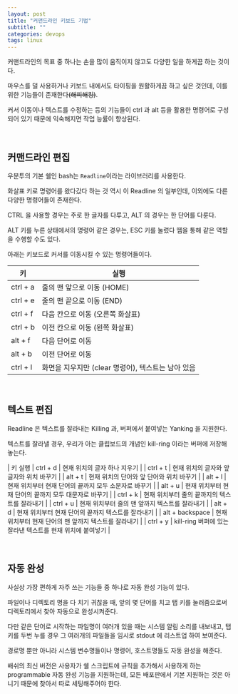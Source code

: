 ```yaml
---
layout: post
title: "커맨드라인 키보드 기법"
subtitle: ""
categories: devops
tags: linux
---
```


커맨드라인의 목표 중 하나는 손을 많이 움직이지 않고도 다양한 일을 하게끔 하는 것이다.

마우스를 덜 사용하거나 키보드 내에서도 타이핑을 원활하게끔 하고 싶은 것인데, 이를 위한 기능들이 존재한다~~(해피해킹)~~.

커서 이동이나 텍스트를 수정하는 등의 기능들이 ctrl 과 alt 등을 활용한 명령어로 구성되어 있기 때문에 익숙해지면 작업 능률이 향상된다.

<br>

## 커맨드라인 편집

우분투의 기본 쉘인 bash는 ```Readline```이라는 라이브러리를 사용한다.

화살표 키로 명령어를 왔다갔다 하는 것 역시 이 Readline 의 일부인데, 이외에도 다른 다양한 명령어들이 존재한다.

CTRL 을 사용할 경우는 주로 한 글자를 다루고, ALT 의 경우는 한 단어를 다룬다.

ALT 키를 누른 상태에서의 명령어 같은 경우는, ESC 키를 눌렀다 뗌을 통해 같은 역할을 수행할 수도 있다.

아래는 키보드로 커서를 이동시킬 수 있는 명령어들이다.

| 키 | 실행 |
| --- | --- |
| ctrl + a | 줄의 맨 앞으로 이동 (HOME) |
| ctrl + e | 줄의 맨 끝으로 이동 (END) |
| ctrl + f | 다음 칸으로 이동 (오른쪽 화살표) |
| ctrl + b | 이전 칸으로 이동 (왼쪽 화살표) |
| alt + f | 다음 단어로 이동 |
| alt + b | 이전 단어로 이동 |
| ctrl + l | 화면을 지우지만 (clear 명령어), 텍스트는 남아 있음 |

<br>

## 텍스트 편집

Readline 은 텍스트를 잘라내는 Killing 과, 버퍼에서 붙여넣는 Yanking 을 지원한다.

텍스트를 잘라낼 경우, 우리가 아는 클립보드의 개념인 kill-ring 이라는 버퍼에 저장해 놓는다.

| 키	실행
| ctrl + d | 현재 위치의 글자 하나 지우기 |
| ctrl + t | 현재 위치의 글자와 앞 글자와 위치 바꾸기 |
| alt + t | 현재 위치의 단어와 앞 단어와 위치 바꾸기 |
| alt + l | 현재 위치부터 현재 단어의 끝까지 모두 소문자로 바꾸기 |
| alt + u | 현재 위치부터 현재 단어의 끝까지 모두 대문자로 바꾸기 |
| ctrl + k | 현재 위치부터 줄의 끝까지의 텍스트를 잘라내기 |
| ctrl + u | 현재 위치부터 줄의 맨 앞까지 텍스트를 잘라내기 |
| alt + d | 현재 위치부터 현재 단어의 끝까지 텍스트를 잘라내기 |
| alt + backspace | 현재 위치부터 현재 단어의 맨 앞까지 텍스트를 잘라내기 |
| ctrl + y | kill-ring 버퍼에 있는 잘라낸 텍스트를 현재 위치에 붙여넣기 |

<br>

## 자동 완성

사실상 가장 편하게 자주 쓰는 기능들 중 하나로 자동 완성 기능이 있다.

파일이나 디렉토리 명을 다 치기 귀찮을 때, 앞의 몇 단어를 치고 탭 키를 눌러줌으로써 디렉토리에서 찾아 자동으로 완성시켜준다.

다만 같은 단어로 시작하는 파일명이 여러개 있을 때는 시스템 알림 소리를 내보내고, 탭 키를 두번 누를 경우 그 여러개의 파일들을 임시로 stdout 에 리스트업 하여 보여준다.

경로명 뿐만 아니라 시스템 변수명들이나 명령어, 호스트명들도 자동 완성을 해준다.

배쉬의 최신 버전은 사용자가 쉘 스크립트에 규칙을 추가해서 사용하게 하는 programmable 자동 완성 기능을 지원하는데, 모든 배포판에서 기본 지원하는 것은 아니기 때문에 찾아서 따로 세팅해주어야 한다.